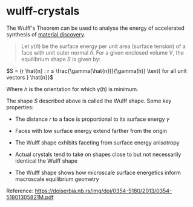 # wulff-crystals
The Wulff's Theorem can be used to analyse the energy of accelerated synthesis of [material discovery](https://www.nature.com/articles/s41586-023-06735-9). 

> Let $\gamma(\hat{n})$ be the surface energy per unit area (surface tension) of a face with unit outer normal $\hat{n}$. For a given enclosed volume $V$, the equilibrium shape $S$ is given by:

$S = {r \hat{n} : r ≤ \frac{\gamma(\hat{n})}{\gamma(h)} \text{ for all unit vectors } \hat{n}}$

Where $h$ is the orientation for which $\gamma(h)$ is minimum.


The shape $S$ described above is called the Wulff shape. Some key properties:

 
- The distance $r$ to a face is proportional to its surface energy $\gamma$
- Faces with low surface energy extend farther from the origin
- The Wulff shape exhibits faceting from surface energy anisotropy

- Actual crystals tend to take on shapes close to but not necessarily identical the Wulff shape
- The Wulff shape shows how microscale surface energetics inform macroscale equilibrium geometry
 
Reference: 
https://doiserbia.nb.rs/img/doi/0354-5180/2013/0354-51801305821M.pdf 
